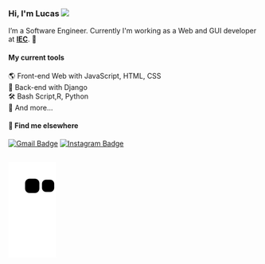 ### Hi, I'm Lucas <img src="https://media.giphy.com/media/hvRJCLFzcasrR4ia7z/giphy.gif" width="30" >

I’m a Software Engineer. Currently I'm working as a Web and GUI developer at [**IEC**](https://www.gov.br/iec/pt-br). 🚀

#### My current tools   
🌎 Front-end Web with JavaScript, HTML, CSS  
📡 Back-end with Django  
🛠️ Bash Script,R, Python   
🧰 And more...  


#### 💬 Find me elsewhere

 
[![Gmail Badge](https://img.shields.io/badge/-lucasjlgc@gmail.com-c14438?style=flat-square&logo=Gmail&logoColor=white&link=mailto:lucasjlgc@gmail.com)](mailto:lucasjlgc@gmail.com)
[![Instagram Badge](https://img.shields.io/badge/-Instagram-purple?style=flat-square&logo=Instagram&logoColor=white&link=https://www.linkedin.com/in/rodrigo-goncalves-santana/)](https://instagram.com/lucas10112)
  
  
  
  ##
  
    
  ![Snake animation](https://github.com/lucasjlgc/lucasjlgc/blob/output/github-contribution-grid-snake.svg)
 
</div>
